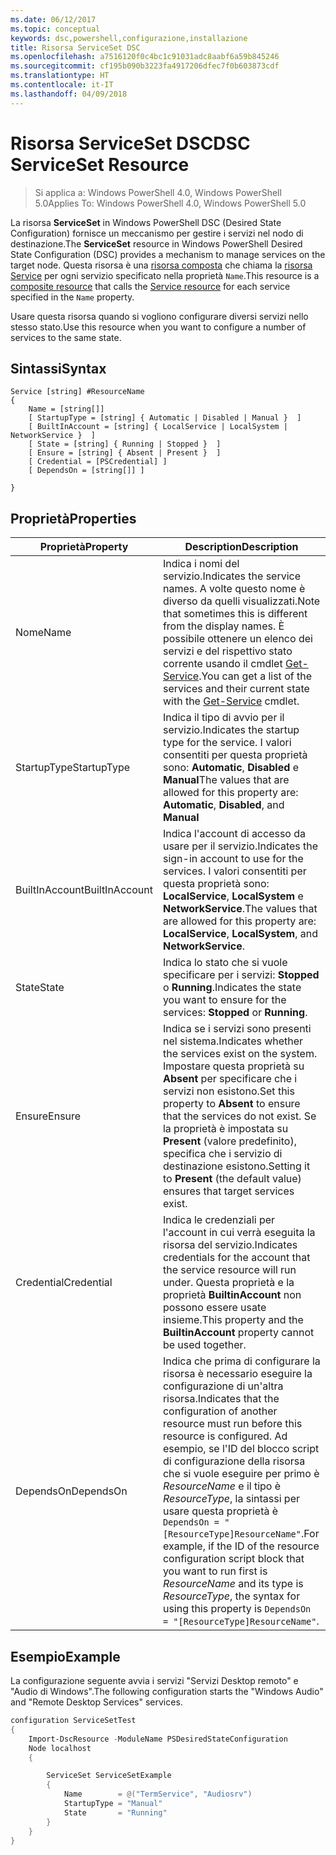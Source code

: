 ```yaml
---
ms.date: 06/12/2017
ms.topic: conceptual
keywords: dsc,powershell,configurazione,installazione
title: Risorsa ServiceSet DSC
ms.openlocfilehash: a7516120f0c4bc1c91031adc8aabf6a59b845246
ms.sourcegitcommit: cf195b090b3223fa4917206dfec7f0b603873cdf
ms.translationtype: HT
ms.contentlocale: it-IT
ms.lasthandoff: 04/09/2018
---
```

# <a name="dsc-serviceset-resource"></a><span data-ttu-id="5c916-103">Risorsa ServiceSet DSC</span><span class="sxs-lookup"><span data-stu-id="5c916-103">DSC ServiceSet Resource</span></span>

> <span data-ttu-id="5c916-104">Si applica a: Windows PowerShell 4.0, Windows PowerShell 5.0</span><span class="sxs-lookup"><span data-stu-id="5c916-104">Applies To: Windows PowerShell 4.0, Windows PowerShell 5.0</span></span>


<span data-ttu-id="5c916-105">La risorsa **ServiceSet** in Windows PowerShell DSC (Desired State Configuration) fornisce un meccanismo per gestire i servizi nel nodo di destinazione.</span><span class="sxs-lookup"><span data-stu-id="5c916-105">The **ServiceSet** resource in Windows PowerShell Desired State Configuration (DSC) provides a mechanism to manage services on the target node.</span></span> <span data-ttu-id="5c916-106">Questa risorsa è una [risorsa composta](authoringResourceComposite.md) che chiama la [risorsa Service](serviceResource.md) per ogni servizio specificato nella proprietà `Name`.</span><span class="sxs-lookup"><span data-stu-id="5c916-106">This resource is a [composite resource](authoringResourceComposite.md) that calls the [Service resource](serviceResource.md) for each service specified in the `Name` property.</span></span>

<span data-ttu-id="5c916-107">Usare questa risorsa quando si vogliono configurare diversi servizi nello stesso stato.</span><span class="sxs-lookup"><span data-stu-id="5c916-107">Use this resource when you want to configure a number of services to the same state.</span></span>

## <a name="syntax"></a><span data-ttu-id="5c916-108">Sintassi</span><span class="sxs-lookup"><span data-stu-id="5c916-108">Syntax</span></span>

```
Service [string] #ResourceName
{
    Name = [string[]]
    [ StartupType = [string] { Automatic | Disabled | Manual }  ]
    [ BuiltInAccount = [string] { LocalService | LocalSystem | NetworkService }  ]
    [ State = [string] { Running | Stopped }  ]
    [ Ensure = [string] { Absent | Present }  ]
    [ Credential = [PSCredential] ]
    [ DependsOn = [string[]] ]

}
```

## <a name="properties"></a><span data-ttu-id="5c916-109">Proprietà</span><span class="sxs-lookup"><span data-stu-id="5c916-109">Properties</span></span>

|  <span data-ttu-id="5c916-110">Proprietà</span><span class="sxs-lookup"><span data-stu-id="5c916-110">Property</span></span>  |  <span data-ttu-id="5c916-111">Description</span><span class="sxs-lookup"><span data-stu-id="5c916-111">Description</span></span>   |
|---|---|
| <span data-ttu-id="5c916-112">Nome</span><span class="sxs-lookup"><span data-stu-id="5c916-112">Name</span></span>| <span data-ttu-id="5c916-113">Indica i nomi del servizio.</span><span class="sxs-lookup"><span data-stu-id="5c916-113">Indicates the service names.</span></span> <span data-ttu-id="5c916-114">A volte questo nome è diverso da quelli visualizzati.</span><span class="sxs-lookup"><span data-stu-id="5c916-114">Note that sometimes this is different from the display names.</span></span> <span data-ttu-id="5c916-115">È possibile ottenere un elenco dei servizi e del rispettivo stato corrente usando il cmdlet [Get-Service](https://technet.microsoft.com/library/hh849804.aspx).</span><span class="sxs-lookup"><span data-stu-id="5c916-115">You can get a list of the services and their current state with the [Get-Service](https://technet.microsoft.com/library/hh849804.aspx) cmdlet.</span></span>|
| <span data-ttu-id="5c916-116">StartupType</span><span class="sxs-lookup"><span data-stu-id="5c916-116">StartupType</span></span>| <span data-ttu-id="5c916-117">Indica il tipo di avvio per il servizio.</span><span class="sxs-lookup"><span data-stu-id="5c916-117">Indicates the startup type for the service.</span></span> <span data-ttu-id="5c916-118">I valori consentiti per questa proprietà sono: **Automatic**, **Disabled** e **Manual**</span><span class="sxs-lookup"><span data-stu-id="5c916-118">The values that are allowed for this property are: **Automatic**, **Disabled**, and **Manual**</span></span>|
| <span data-ttu-id="5c916-119">BuiltInAccount</span><span class="sxs-lookup"><span data-stu-id="5c916-119">BuiltInAccount</span></span>| <span data-ttu-id="5c916-120">Indica l'account di accesso da usare per il servizio.</span><span class="sxs-lookup"><span data-stu-id="5c916-120">Indicates the sign-in account to use for the services.</span></span> <span data-ttu-id="5c916-121">I valori consentiti per questa proprietà sono: **LocalService**, **LocalSystem** e **NetworkService**.</span><span class="sxs-lookup"><span data-stu-id="5c916-121">The values that are allowed for this property are: **LocalService**, **LocalSystem**, and **NetworkService**.</span></span>|
| <span data-ttu-id="5c916-122">State</span><span class="sxs-lookup"><span data-stu-id="5c916-122">State</span></span>| <span data-ttu-id="5c916-123">Indica lo stato che si vuole specificare per i servizi: **Stopped** o **Running**.</span><span class="sxs-lookup"><span data-stu-id="5c916-123">Indicates the state you want to ensure for the services: **Stopped** or **Running**.</span></span>|
| <span data-ttu-id="5c916-124">Ensure</span><span class="sxs-lookup"><span data-stu-id="5c916-124">Ensure</span></span>| <span data-ttu-id="5c916-125">Indica se i servizi sono presenti nel sistema.</span><span class="sxs-lookup"><span data-stu-id="5c916-125">Indicates whether the services exist on the system.</span></span> <span data-ttu-id="5c916-126">Impostare questa proprietà su **Absent** per specificare che i servizi non esistono.</span><span class="sxs-lookup"><span data-stu-id="5c916-126">Set this property to **Absent** to ensure that the services do not exist.</span></span> <span data-ttu-id="5c916-127">Se la proprietà è impostata su **Present** (valore predefinito), specifica che i servizio di destinazione esistono.</span><span class="sxs-lookup"><span data-stu-id="5c916-127">Setting it to **Present** (the default value) ensures that target services exist.</span></span>|
| <span data-ttu-id="5c916-128">Credential</span><span class="sxs-lookup"><span data-stu-id="5c916-128">Credential</span></span>| <span data-ttu-id="5c916-129">Indica le credenziali per l'account in cui verrà eseguita la risorsa del servizio.</span><span class="sxs-lookup"><span data-stu-id="5c916-129">Indicates credentials for the account that the service resource will run under.</span></span> <span data-ttu-id="5c916-130">Questa proprietà e la proprietà **BuiltinAccount** non possono essere usate insieme.</span><span class="sxs-lookup"><span data-stu-id="5c916-130">This property and the **BuiltinAccount** property cannot be used together.</span></span>|
| <span data-ttu-id="5c916-131">DependsOn</span><span class="sxs-lookup"><span data-stu-id="5c916-131">DependsOn</span></span>| <span data-ttu-id="5c916-132">Indica che prima di configurare la risorsa è necessario eseguire la configurazione di un'altra risorsa.</span><span class="sxs-lookup"><span data-stu-id="5c916-132">Indicates that the configuration of another resource must run before this resource is configured.</span></span> <span data-ttu-id="5c916-133">Ad esempio, se l'ID del blocco script di configurazione della risorsa che si vuole eseguire per primo è *ResourceName* e il tipo è *ResourceType*, la sintassi per usare questa proprietà è `DependsOn = "[ResourceType]ResourceName"`.</span><span class="sxs-lookup"><span data-stu-id="5c916-133">For example, if the ID of the resource configuration script block that you want to run first is *ResourceName* and its type is *ResourceType*, the syntax for using this property is `DependsOn = "[ResourceType]ResourceName"`.</span></span>|



## <a name="example"></a><span data-ttu-id="5c916-134">Esempio</span><span class="sxs-lookup"><span data-stu-id="5c916-134">Example</span></span>

<span data-ttu-id="5c916-135">La configurazione seguente avvia i servizi "Servizi Desktop remoto" e "Audio di Windows".</span><span class="sxs-lookup"><span data-stu-id="5c916-135">The following configuration starts the "Windows Audio" and "Remote Desktop Services" services.</span></span>

```powershell
configuration ServiceSetTest
{
    Import-DscResource -ModuleName PSDesiredStateConfiguration
    Node localhost
    {

        ServiceSet ServiceSetExample
        {
            Name        = @("TermService", "Audiosrv")
            StartupType = "Manual"
            State       = "Running"
        }
    }
}
```